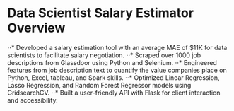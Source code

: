 #  Data Scientist Salary Estimator Overview

⋅⋅* Developed a salary estimation tool with an average MAE of $11K for data scientists to facilitate salary negotiation.
⋅⋅* Scraped over 1000 job descriptions from Glassdoor using Python and Selenium.
⋅⋅* Engineered features from job description text to quantify the value companies place on Python, Excel, tableau, and Spark skills.
⋅⋅* Optimized Linear Regression, Lasso Regression, and Random Forest Regressor models using GridsearchCV.
⋅⋅* Built a user-friendly API with Flask for client interaction and accessibility.






